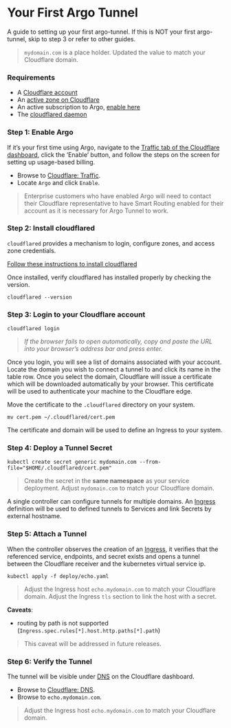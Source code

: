# Your First Argo Tunnel
A guide to setting up your first argo-tunnel. If this is NOT your first argo-tunnel,
skip to step 3 or refer to other guides.

> `mydomain.com` is a place holder. Updated the value to match your Cloudflare domain.

### Requirements
- A [Cloudflare account][cloudflare-login]
- An [active zone on Cloudflare][cloudflare-quick-start-step-2]
- An active subscription to Argo, [enable here][cloudflare-dashboard-traffic]
- The [cloudflared daemon][argo-tunnel-daemon]

### Step 1: Enable Argo
If it’s your first time using Argo, navigate to the 
[Traffic tab of the Cloudflare dashboard][cloudflare-dashboard-traffic],
click the ‘Enable’ button, and follow the steps on the screen for setting up
usage-based billing.
- Browse to [Cloudflare: Traffic][cloudflare-dashboard-traffic].
- Locate `Argo` and click `Enable`.

> Enterprise customers who have enabled Argo will need to contact their Cloudflare
> representative to have Smart Routing enabled for their account as it is necessary
> for Argo Tunnel to work.

### Step 2: Install cloudflared
```cloudflared``` provides a mechanism to login, configure zones, and access
zone credentials.

[Follow these instructions to install cloudflared][argo-tunnel-daemon]

Once installed, verify cloudflared has installed properly by checking the version.
```console
cloudflared --version
```

### Step 3: Login to your Cloudflare account
```console
cloudflared login
```
> _If the browser fails to open automatically, copy and paste the URL into your 
browser’s address bar and press enter._

Once you login, you will see a list of domains associated with your account.
Locate the domain you wish to connect a tunnel to and click its name in the 
table row. Once you select the domain, Cloudflare will issue a certificate 
which will be downloaded automatically by your browser. This certificate will
be used to authenticate your machine to the Cloudflare edge.

Move the certificate to the ```.cloudflared``` directory on your system.
```console
mv cert.pem ~/.cloudflared/cert.pem
```

The certificate and domain will be used to define an Ingress to your system.

### Step 4: Deploy a Tunnel Secret
```console
kubectl create secret generic mydomain.com --from-file="$HOME/.cloudflared/cert.pem"
```
> Create the secret in the **same namespace** as your service deployment.
> Adjust `mydomain.com` to match your Cloudflare domain.

A single controller can configure tunnels for multiple domains. An [Ingress][kubernetes-ingress] definition will be used to defined tunnels to Services and link Secrets by external hostname.

### Step 5: Attach a Tunnel
When the controller observes the creation of an [Ingress][kubernetes-ingress], it verifies that
the referenced service, endpoints, and secret exists and opens a tunnel
between the Cloudflare receiver and the kubernetes virtual service ip.

```console
kubectl apply -f deploy/echo.yaml
```
> Adjust the Ingress host `echo.mydomain.com` to match your Cloudflare domain.
> Adjust the Ingress `tls` section to link the host with a secret.

**Caveats**:
- routing by path is not supported (`Ingress.spec.rules[*].host.http.paths[*].path`)

> This caveat will be addressed in future releases.

### Step 6: Verify the Tunnel
The tunnel will be visible under [DNS][cloudflare-dashboard-dns] on the Cloudflare dashboard.
- Browse to [Cloudflare: DNS][cloudflare-dashboard-dns].
- Browse to `echo.mydomain.com`.

> Adjust the Ingress host `echo.mydomain.com` to match your Cloudflare domain.


[argo-tunnel-daemon]: https://developers.cloudflare.com/argo-tunnel/downloads/
[cloudflare-dashboard-dns]: https://www.cloudflare.com/a/dns/
[cloudflare-dashboard-traffic]: https://www.cloudflare.com/a/traffic/
[cloudflare-login]: http://cloudflare.com/a/login
[cloudflare-quick-start-step-2]: https://support.cloudflare.com/hc/en-us/articles/201720164-Step-2-Create-a-Cloudflare-account-and-add-a-websit
[kubernetes-ingress]: https://kubernetes.io/docs/concepts/services-networking/ingress/
